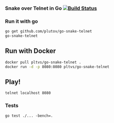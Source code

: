 ### Snake over Telnet in Go [![Build Status](https://travis-ci.org/plutov/go-snake-telnet.svg?branch=master)](https://travis-ci.org/plutov/go-snake-telnet)


### Run it with go

```bash
go get github.com/plutov/go-snake-telnet
go-snake-telnet
```

## Run with Docker

```bash
docker pull pltvs/go-snake-telnet .
docker run -d -p 8080:8080 pltvs/go-snake-telnet
```

## Play!

```bash
telnet localhost 8080
```

### Tests

```
go test ./... -bench=.
```
